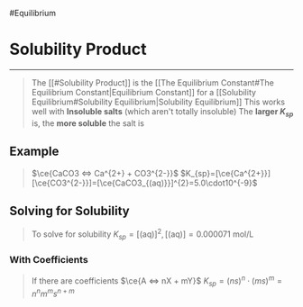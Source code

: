 #Equilibrium 
# Solubility Product
---
> The [[#Solubility Product]] is the [[The Equilibrium Constant#The Equilibrium Constant|Equilibrium Constant]] for a [[Solubility Equilibrium#Solubility Equilibrium|Solubility Equilibrium]]
> This works well with **Insoluble salts** (which aren't totally insoluble)
> The **larger $K_{sp}$** is, the **more soluble** the salt is
## Example
> $\ce{CaCO3 <=> Ca^{2+} + CO3^{2-}}$ 
> $K_{sp}=[\ce{Ca^{2+}}][\ce{CO3^{2-}}]=[\ce{CaCO3_{(aq)}}]^{2}=5.0\cdot10^{-9}$ 
 
## Solving for Solubility
> To solve for solubility $K_{sp}=[\text{(aq)}]^{2}, [\text{(aq)}]=0.000071$ mol/L 
> 
### With Coefficients
> If there are coefficients
> $\ce{A <=> nX + mY}$
> $K_{sp}=(ns)^{n}\cdot(ms)^{m}=n^{n}m^{m}s^{n+m}$  